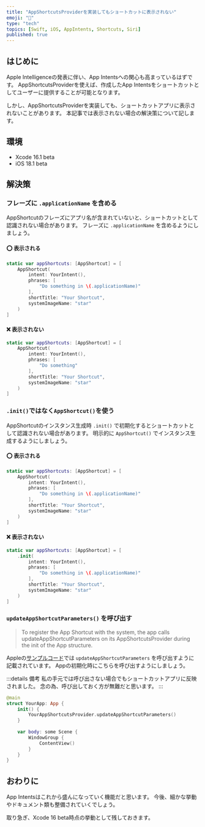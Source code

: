 ```yaml
---
title: "AppShortcutsProviderを実装してもショートカットに表示されない"
emoji: "🙈"
type: "tech"
topics: [Swift, iOS, AppIntents, Shortcuts, Siri]
published: true
---
```


## はじめに

Apple Intelligenceの発表に伴い、App Intentsへの関心も高まっているはずです。
AppShortcutsProviderを使えば、作成したApp Intentsをショートカットとしてユーザーに提供することが可能となります。

しかし、AppShortcutsProviderを実装しても、ショートカットアプリに表示されないことがあります。
本記事では表示されない場合の解決策について記します。

## 環境

- Xcode 16.1 beta
- iOS 18.1 beta

## 解決策

### フレーズに `.applicationName` を含める

AppShortcutのフレーズにアプリ名が含まれていないと、ショートカットとして認識されない場合があります。
フレーズに `.applicationName` を含めるようにしましょう。

#### ⭕️ 表示される

```swift
static var appShortcuts: [AppShortcut] = [
    AppShortcut(
        intent: YourIntent(),
        phrases: [
            "Do something in \(.applicationName)"
        ],
        shortTitle: "Your Shortcut",
        systemImageName: "star"
    )
]
```

#### ❌ 表示されない

```swift
static var appShortcuts: [AppShortcut] = [
    AppShortcut(
        intent: YourIntent(),
        phrases: [
            "Do something"
        ],
        shortTitle: "Your Shortcut",
        systemImageName: "star"
    )
]
```

### `.init()`ではなく`AppShortcut()`を使う

AppShortcutのインスタンス生成時 `.init()` で初期化するとショートカットとして認識されない場合があります。
明示的に `AppShortcut()` でインスタンス生成するようにしましょう。

#### ⭕️ 表示される

```swift
static var appShortcuts: [AppShortcut] = [
    AppShortcut(
        intent: YourIntent(),
        phrases: [
            "Do something in \(.applicationName)"
        ],
        shortTitle: "Your Shortcut",
        systemImageName: "star"
    )
]
```

#### ❌ 表示されない

```swift
static var appShortcuts: [AppShortcut] = [
    .init(
        intent: YourIntent(),
        phrases: [
            "Do something in \(.applicationName)"
        ],
        shortTitle: "Your Shortcut",
        systemImageName: "star"
    )
]
```

### `updateAppShortcutParameters()` を呼び出す

> To register the App Shortcut with the system, the app calls updateAppShortcutParameters on its AppShortcutsProvider during the init of the App structure.

Appleの[サンプルコード](https://developer.apple.com/documentation/appintents/acceleratingappinteractionswithappintents#Create-App-Shortcuts)では `updateAppShortcutParameters` を呼び出すように記載されています。
Appの初期化時にこちらを呼び出すようにしましょう。

:::details 備考
私の手元では呼び出さない場合でもショートカットアプリに反映されました。
念の為、呼び出しておく方が無難だと思います。
:::

```swift
@main
struct YourApp: App {
    init() {
        YourAppShortcutsProvider.updateAppShortcutParameters()
    }
    
    var body: some Scene {
        WindowGroup {
            ContentView()
        }
    }
}
```

## おわりに

App Intentsはこれから盛んになっていく機能だと思います。
今後、細かな挙動やドキュメント類も整備されていくでしょう。

取り急ぎ、Xcode 16 beta時点の挙動として残しておきます。

